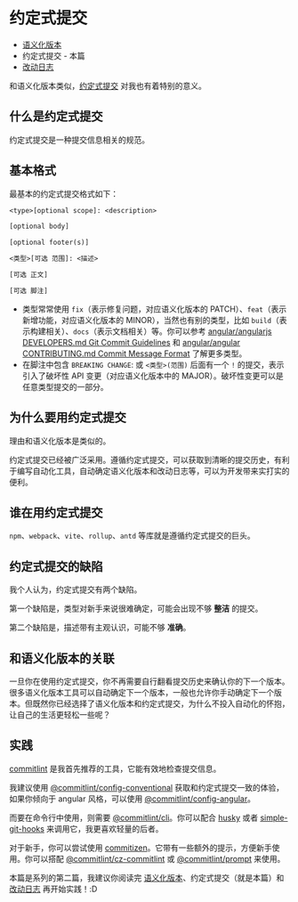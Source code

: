 # 约定式提交

- [语义化版本](./semver.md)
- 约定式提交 - 本篇
- [改动日志](./changelog.md)

和语义化版本类似，[约定式提交](https://www.conventionalcommits.org/zh-hans/) 对我也有着特别的意义。

## 什么是约定式提交

约定式提交是一种提交信息相关的规范。

## 基本格式

最基本的约定式提交格式如下：

```txt
<type>[optional scope]: <description>

[optional body]

[optional footer(s)]

<类型>[可选 范围]: <描述>

[可选 正文]

[可选 脚注]
```

- 类型常常使用 `fix`（表示修复问题，对应语义化版本的 PATCH）、`feat`（表示新增功能，对应语义化版本的 MINOR），当然也有别的类型，比如 `build`（表示构建相关）、`docs`（表示文档相关）等。你可以参考 [angular/angularjs DEVELOPERS.md Git Commit Guidelines](https://github.com/angular/angular.js/blob/master/DEVELOPERS.md#commits) 和 [angular/angular CONTRIBUTING.md Commit Message Format](https://github.com/angular/angular/blob/main/CONTRIBUTING.md#commit) 了解更多类型。
- 在脚注中包含 `BREAKING CHANGE`: 或 `<类型>(范围)` 后面有一个 `!` 的提交，表示引入了破坏性 API 变更（对应语义化版本中的 MAJOR）。破坏性变更可以是任意类型提交的一部分。

## 为什么要用约定式提交

理由和语义化版本是类似的。

约定式提交已经被广泛采用。遵循约定式提交，可以获取到清晰的提交历史，有利于编写自动化工具，自动确定语义化版本和改动日志等，可以为开发带来实打实的便利。

## 谁在用约定式提交

`npm`、`webpack`、`vite`、`rollup`、`antd` 等库就是遵循约定式提交的巨头。

## 约定式提交的缺陷

我个人认为，约定式提交有两个缺陷。

第一个缺陷是，类型对新手来说很难确定，可能会出现不够 **整洁** 的提交。

第二个缺陷是，描述带有主观认识，可能不够 **准确**。

## 和语义化版本的关联

一旦你在使用约定式提交，你不再需要自行翻看提交历史来确认你的下一个版本。很多语义化版本工具可以自动确定下一个版本，一般也允许你手动确定下一个版本。但既然你已经选择了语义化版本和约定式提交，为什么不投入自动化的怀抱，让自己的生活更轻松一些呢？

## 实践

[commitlint](https://github.com/conventional-changelog/commitlint) 是我首先推荐的工具，它能有效地检查提交信息。

我建议使用 [@commitlint/config-conventional](https://www.npmjs.com/package/@commitlint/config-conventional) 获取和约定式提交一致的体验，如果你倾向于 angular 风格，可以使用 [@commitlint/config-angular](https://www.npmjs.com/package/@commitlint/config-angular)。

而要在命令行中使用，则需要 [@commitlint/cli](https://www.npmjs.com/package/@commitlint/cli)。你可以配合 [husky](https://github.com/typicode/husky) 或者 [simple-git-hooks](https://github.com/toplenboren/simple-git-hooks) 来调用它，我更喜欢轻量的后者。

对于新手，你可以尝试使用 [commitizen](https://www.npmjs.com/package/commitizen)。它带有一些额外的提示，方便新手使用。你可以搭配 [@commitlint/cz-commitlint](https://www.npmjs.com/package/@commitlint/cz-commitlint) 或 [@commitlint/prompt](https://www.npmjs.com/package/@commitlint/prompt) 来使用。

本篇是系列的第二篇，我建议你阅读完 [语义化版本](./semver.md)、约定式提交（就是本篇）和 [改动日志](./changelog.md) 再开始实践！:D
